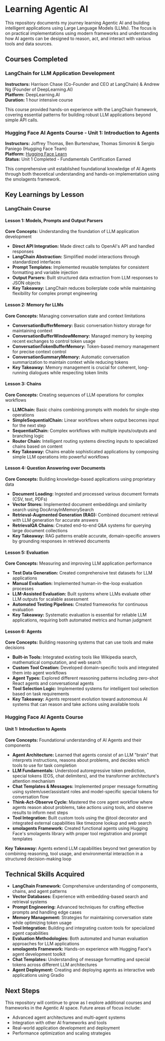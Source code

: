 # Learning Agentic AI

This repository documents my journey learning Agentic AI and building intelligent applications using Large Language Models (LLMs). The focus is on practical implementations using modern frameworks and understanding how AI agents can be designed to reason, act, and interact with various tools and data sources.

## Courses Completed

### LangChain for LLM Application Development
**Instructors:** Harrison Chase (Co-Founder and CEO at LangChain) & Andrew Ng (Founder of DeepLearning.AI)  
**Platform:** DeepLearning.AI  
**Duration:** 1 hour intensive course

This course provided hands-on experience with the LangChain framework, covering essential patterns for building robust LLM applications beyond simple API calls.

### Hugging Face AI Agents Course - Unit 1: Introduction to Agents
**Instructors:** Joffrey Thomas, Ben Burtenshaw, Thomas Simonini & Sergio Paniego (Hugging Face Team)  
**Platform:** [Hugging Face Learn](https://huggingface.co/learn/agents-course/unit1)  
**Status:** Unit 1 Completed - Fundamentals Certification Earned

This comprehensive unit established foundational knowledge of AI Agents through both theoretical understanding and hands-on implementation using the smolagents framework.

## Key Learnings by Lesson

### LangChain Course

#### Lesson 1: Models, Prompts and Output Parsers
**Core Concepts:** Understanding the foundation of LLM application development
- **Direct API Integration:** Made direct calls to OpenAI's API and handled responses
- **LangChain Abstraction:** Simplified model interactions through standardized interfaces
- **Prompt Templates:** Implemented reusable templates for consistent formatting and variable injection
- **Output Parsers:** Built structured data extraction from LLM responses to JSON objects
- **Key Takeaway:** LangChain reduces boilerplate code while maintaining flexibility for complex prompt engineering

#### Lesson 2: Memory for LLMs
**Core Concepts:** Managing conversation state and context limitations
- **ConversationBufferMemory:** Basic conversation history storage for maintaining context
- **ConversationBufferWindowMemory:** Managed memory by keeping recent exchanges to control token usage
- **ConversationTokenBufferMemory:** Token-based memory management for precise context control
- **ConversationSummaryMemory:** Automatic conversation summarization to maintain context while reducing tokens
- **Key Takeaway:** Memory management is crucial for coherent, long-running dialogues while respecting token limits

#### Lesson 3: Chains
**Core Concepts:** Creating sequences of LLM operations for complex workflows
- **LLMChain:** Basic chains combining prompts with models for single-step operations
- **SimpleSequentialChain:** Linear workflows where output becomes input for the next step
- **SequentialChain:** Complex workflows with multiple inputs/outputs and branching logic
- **Router Chain:** Intelligent routing systems directing inputs to specialized chains based on content
- **Key Takeaway:** Chains enable sophisticated applications by composing simple LLM operations into powerful workflows

#### Lesson 4: Question Answering over Documents
**Core Concepts:** Building knowledge-based applications using proprietary data
- **Document Loading:** Ingested and processed various document formats (CSV, text, PDFs)
- **Vector Stores:** Implemented document embeddings and similarity search using DocArrayInMemorySearch
- **Retrieval-Augmented Generation (RAG):** Combined document retrieval with LLM generation for accurate answers
- **RetrievalQA Chains:** Created end-to-end Q&A systems for querying large document collections
- **Key Takeaway:** RAG patterns enable accurate, domain-specific answers by grounding responses in retrieved documents

#### Lesson 5: Evaluation
**Core Concepts:** Measuring and improving LLM application performance
- **Test Data Generation:** Created comprehensive test datasets for LLM applications
- **Manual Evaluation:** Implemented human-in-the-loop evaluation processes
- **LLM-Assisted Evaluation:** Built systems where LLMs evaluate other LLM outputs for scalable assessment
- **Automated Testing Pipelines:** Created frameworks for continuous evaluation
- **Key Takeaway:** Systematic evaluation is essential for reliable LLM applications, requiring both automated metrics and human judgment

#### Lesson 6: Agents
**Core Concepts:** Building reasoning systems that can use tools and make decisions
- **Built-in Tools:** Integrated existing tools like Wikipedia search, mathematical computation, and web search
- **Custom Tool Creation:** Developed domain-specific tools and integrated them into agent workflows
- **Agent Types:** Explored different reasoning patterns including zero-shot React agents and conversational agents
- **Tool Selection Logic:** Implemented systems for intelligent tool selection based on task requirements
- **Key Takeaway:** Agents represent evolution toward autonomous AI systems that can reason and take actions using available tools

### Hugging Face AI Agents Course

#### Unit 1: Introduction to Agents
**Core Concepts:** Foundational understanding of AI Agents and their components

- **Agent Architecture:** Learned that agents consist of an LLM "brain" that interprets instructions, reasons about problems, and decides which tools to use for task completion
- **LLM Fundamentals:** Understood autoregressive token prediction, special tokens (EOS, chat delimiters), and the transformer architecture's attention mechanism
- **Chat Templates & Messages:** Implemented proper message formatting using system/user/assistant roles and model-specific special tokens for conversation flow
- **Think-Act-Observe Cycle:** Mastered the core agent workflow where agents reason about problems, take actions using tools, and observe results to inform next steps
- **Tool Integration:** Built custom tools using the @tool decorator and integrated external capabilities like timezone lookup and web search
- **smolagents Framework:** Created functional agents using Hugging Face's smolagents library with proper tool registration and prompt templates

**Key Takeaway:** Agents extend LLM capabilities beyond text generation by combining reasoning, tool usage, and environmental interaction in a structured decision-making loop

## Technical Skills Acquired

- **LangChain Framework:** Comprehensive understanding of components, chains, and agent patterns
- **Vector Databases:** Experience with embedding-based search and retrieval systems
- **Prompt Engineering:** Advanced techniques for crafting effective prompts and handling edge cases
- **Memory Management:** Strategies for maintaining conversation state while optimizing token usage
- **Tool Integration:** Building and integrating custom tools for specialized agent capabilities
- **Evaluation Methodologies:** Both automated and human evaluation approaches for LLM applications
- **smolagents Framework:** Hands-on experience with Hugging Face's agent development toolkit
- **Chat Templates:** Understanding of message formatting and special tokens across different LLM architectures
- **Agent Deployment:** Creating and deploying agents as interactive web applications using Gradio

## Next Steps

This repository will continue to grow as I explore additional courses and frameworks in the Agentic AI space. Future areas of focus include:
- Advanced agent architectures and multi-agent systems
- Integration with other AI frameworks and tools
- Real-world application development and deployment
- Performance optimization and scaling strategies